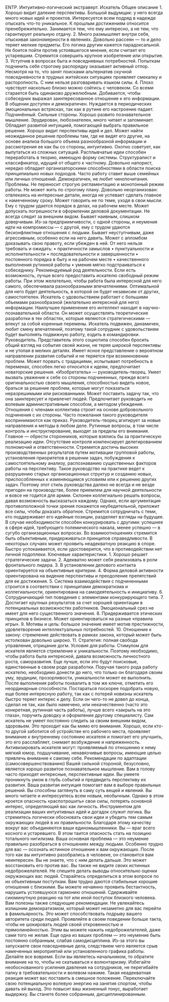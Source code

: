 
 
ENTP. Интуитивно-логический экстраверт. Искатель
Общее описание
    1. Хорошо видит далекие перспективы. Большой выдумщик: у него всегда много новых идей и проектов. Интересуется всем подряд в надежде отыскать что-то уникальное. К прошлым достижениям относится пренебрежительно. Занимается тем, что ему интересно, а не тем, что гарантирует реальную отдачу. 
    2. Много размышляет внутри себя, отыскивая закономерности в явлениях. Довольно рассеян — то и дело теряет мелкие предметы. Его логика другим кажется парадоксальной. Не боится пойти против устоявшегося мнения, если считает его устаревшим. Стремится совершить крупное изобретение или открытие. 
    3. Уступчив в вопросах быта и повседневных потребностей. Попыткам подчинить себя строгому распорядку оказывает активный отпор. Несмотря на то, что занят поисками альтернатив скучной повседневности в трудных житейских ситуациях проявляет смекалку и расторопность. С ним нельзя разговаривать языком силы. 
    4. Плохо чувствует насколько близко можно сойтись с человеком. Со всеми старается быть одинаково дружелюбным. Добивается, чтобы собеседник выражал заинтересованное отношение к его информации. В общении доступен и демократичен. Нуждается в периодических эмоциональных встрясках, так как в рутине его настроение падает. 
Подчинённый. 
Сильные стороны.
Хорошо развито познавательное мышление. Эрудирован, любознателен, много читает и запоминает. Обладает развитой интуицией, помогающей выбрать правильное решение. Хорошо видит перспективы идей и дел. Может найти неожиданное решение проблемы там, где не видят его другие, на основе анализа большого объема разнообразной информации и рассмотрения ее как бы со стороны, интуитивно. Охотно советует, как выпутаться из сложных ситуаций. Расплывчатые идеи способен переработать в теорию, имеющую форму системы. Структуралист и классификатор, идущий от общего к частному. Довольно напорист, нередко обладает организаторскими способностями в области поиска принципиально новых подходов. Часто работу ставит выше семейных или личных отношений. Демократичен, не любит чинопочитания. 
Проблемы. 
Не переносит строгую регламентацию и монотонный режим работы. Не может жить по строгому плану. Довольно неорганизован: отвлекаясь на интересные детали, иногда не успевает сделать главное к намеченному сроку. Может говорить не по теме, уходя в свои мысли. Ему с трудом удается порядок в делах, на рабочем месте. Может допускать погрешности в оформлении деловой документации. Не всегда следит за внешним видом. Бывает наивным, слишком доверчивым. Из-за предприимчивости, с одной стороны, и неумения идти на компромиссы — с другой, ему с трудом удаются бесконфликтные отношения с людьми. Бывает неуступчивым, даже агрессивным, особенно если на него давить. Может с апломбом доказывать свою правоту, если убежден в ней. 
От него нельзя требовать и ожидать: 
    • практичности замыслов 
    • пунктуальности и исполнительности 
    • последовательности и завершенности 
    • постоянного порядка в быту и на рабочем месте 
    • качественного выполнения рутинной работы 
    • умения мягко подстраиваться к собеседнику. 
Рекомендуемый род деятельности. 
Если есть возможность, лучше всего предоставить искателю свободный режим работы. При этом желательно, чтобы работа была интересной для него самого, обеспечивала разнообразными впечатлениями. Оптимальной для него будет деятельность, в которой он будет независим от других, самостоятелен. Искатель с удовольствием работает с большими объемами разнообразной (желательно интересной для него) информации. Наилучшее применение его интеллект находит в научно-познавательной области. Он может осуществлять теоретические разработки в тех областях, которые являются стратегическими — влекут за собой коренные перемены. Искатель подвижен, динамичен, любит смену впечатлений, поэтому такой сотрудник с удовольствием будет выполнять подвижную работу, ездить в командировки. 
Руководитель.
Представитель этого социотипа способен бросить общий взгляд на события своей жизни, не теряя широкой перспективы и не утопая в мелких деталях. Имеет ясное представление о вероятном направлении развития событий и не теряется при возникновении проблем. Может порвать с традициями, испытывает потребность в переменах, способен легко относится к идеям, предпочитает новаторские решения. 
«Изобретатель» — руководитель-творец. 
Умеет вызвать уважение к себе со стороны подчиненных, прежде всего оригинальностью своего мышления, способностью видеть новое, браться за решение проблем, которые могут показаться неразрешимыми или рискованными. Может поставить задачу так, что она заинтересует и привлечет людей. Предпочитает руководить не волевым административным способом, а методом убеждения. Отношения с членами коллектива строит на основе добровольного подчинения с их стороны. Часто пожелания такого руководителя воспринимаются как приказ. Руководитель-творец агитирует за новые направления и методы в любом деле. Рутинные вопросы, в том числе контроль и инструктирование, выходят за пределы его внимания. Главное — обрести сторонников, которые взялись бы за практическую реализацию идеи. Отсутствие контроля компенсирует делегированием полномочий и ответственности. Стремится достичь высоких производственных результатов путем мотивации групповой работы, установления приоритетов в решении задач, побуждения к самостоятельному анализу, распознаванию существенных факторов работы на перспективу. Такое руководство на практике ведет к разрушению старых организационных структур и созданию новых, приспособленных к изменяющимся условиям или к решению других задач. Поэтому этот стиль руководства далеко не всегда и не везде пригоден на производстве, более приемлем для научной деятельности и вовсе не годится для армии. Склонен коллегиально решать вопросы, давая возможность высказаться каждому. Однако, если аргументация противоположной точки зрения покажется неубедительной, приложит все силы, чтобы доказать обратное. Стремится сотрудничать с теми, кто поддерживает его идейные позиции, разделяет взгляды на будущее. В случае необходимости способен конкурировать с другими: успешнее в сфере идей, требующего полемического накала, менее успешно — в сугубо организационных вопросах. Во взаимоотношениях стремится быть объективным, придерживаться принципов справедливости. В некоторых случаях может проявить неадекватную реакцию в споре. Быстро успокаивается, если удостоверится, что в противодействии нет личной подоплеки. 
Ключевые характеристики.
    1. Хорошо решает стратегические задачи. 
    2. Адекватно может себя реализовать в роли фронтального лидера. 
    3. В установлении делового контакта ориентируется на объективные критерии. 
    4. Форма деловой активности ориентирована на видение перспективы и преодоление препятствий для ее достижения. 
    5. Система взаимодействия с подчиненными строится в соответствии с принципами демократизма и коллегиальности, ориентирована на самодеятельность и инициативу. 
    6. Сотрудничающий тип поведения с элементами конкурирующего типа. 
    7. Достигает крупных результатов за счет хорошей ориентации в потенциальных возможностях работников. Эмоциональный срез не имеет для него существенного значения. 
    8. Придерживается этических принципов в бизнесе. Может ориентироваться на разные «правила игры». 
    9. Мотивы и цель: большое значение имеет мотив престижности, удовлетворение интеллектуальных потребностей. 
    10. Отношение к закону: стремление действовать в рамках закона, который может быть истолкован довольно широко. 
    11. Стратегия: полная свобода управления, отрицание догм. 
Условия для работы.
Стимулом для искателя является стремление к уникальности. Поэтому необходимо, чтобы работа была интересной, давала возможность личностного роста, саморазвития. Еще лучше, если это будут поисковые, единственные в своем роде разработки. Поручая такого рода работу искателю, необходимо донести до него, что только он благодаря своим уму, эрудиции, прозорливости, уникальности может ее выполнить. После выполнения работы похвалить в том же ключе, отметить его неординарные способности. Постараться поскорее подобрать новую, еще более интересную работу, так как с потерей новизны искатель быстро теряет интерес к делу. Если он чего-то не довел до конца, сделал не так, как было намечено, или некачественно (часто это конкретная, рутинная часть работы), лучше всего «закрыть на это глаза», поручить доводку и оформление другому специалисту. Сам искатель не умеет постоянно следить за своим внешним видом, здоровьем. Это проходит как бы мимо его внимания. Хорошо, если кто-то другой заботится об устройстве его рабочего места, проявляет внимание к внутреннему состоянию искателя и помогает его улучшить, это его расслабляет, снимает возбуждение и напряженность. Активизировать искателя могут: проявляемый по отношению к нему мягкий юмор, подшучивание, ненавязчивые вопросы, имеющие целью привлечь внимание к самому себе. 
Рекомендации по адаптации (самосовершенствованию)
Вашей сильной стороной, безусловно, является хорошо развитое познавательное мышление. Вам в голову часто приходят интересные, перспективные идеи. Вы умеете проникнуть умом в глубь событий и предвидеть перспективу их развития. Ваша развитая интуиция помогает вам в выборе правильных решений. Вы способны заглянуть в саму суть вещей и явлений. Вы много читаете и интересуетесь всем новым, необычным. Однако в этом кроется опасность «распотрошить» свои силы, потерять основной интерес, определяющий вас как личность. 
Инструментом для реализации ваших интуитивных идей и догадок служит логика. Вы стремитесь логически обосновать свои идеи и убедить тем самым окружающих людей в их правильности. Благодаря этому качеству вокруг вас объединяются ваши единомышленники. Вы — враг всего косного и устаревшего. В этом таится опасность стать на позицию тотального нигилизма. Ваша основная проблема — это неумение правильно разобраться в отношениях между людьми. Особенно трудно для вас — осознать истинное отношение к вам окружающих. 
После того как вы интуитивно разобрались в человеке, он становится вам неинтересен. Вы не знаете, что с ним делать дальше. Это может восстановить его против вас. Вы также не видите своих истинных недоброжелателей. Не спешите делать выводы относительно оценки окружающих вас людей. Старайтесь определиться в этом вопросе по их объективным поступкам. 
Вам трудно даются стабильные хорошие отношения с близкими. Вы можете нечаянно проявить бестактность, нарушить устоявшуюся гармонию отношений. Сдерживайте сиюминутную реакцию на тот или иной поступок близкого человека. 
Вам полезны также следующие рекомендации. Не увлекайтесь излишним демократизмом, который может незаметно для вас перейти в фамильярность. Это может способствовать подрыву вашего авторитета среди людей. 
Проявляйте в своем поведении больше такта, чтобы не шокировать людей своей откровенностью и прямолинейностью. Этим вы можете нажить недоброжелателей, даже сами того не желая. Еще одна из ваших проблем — это неумение быть постоянно собранным, слабая самодисциплина. Из-за этого вы запускаете свои повседневные дела, следствием чего является срыв намеченных мероприятий или установленного графика работы. Делайте все вовремя. 
Если вы являетесь начальником, то обратите внимание на то, чтобы не скатываться к волюнтаризму. Избегайте необоснованного усиления давления на сотрудников, не перегибайте палку в требовательности и волевом нажиме. Такая неадекватная реакция может вас поставить в смешное положение. 
Переключайте свою потенциальную волевую энергию на занятия спортом, чтобы давать ей выход. Это повысит ваш жизненный тонус, выработает выдержку. Вы станете более собранным, дисциплинированным.

